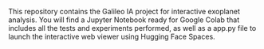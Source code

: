 This repository contains the Galileo IA project for interactive exoplanet analysis. You will find a Jupyter Notebook ready for Google Colab that includes all the tests and experiments performed, as well as a app.py file to launch the interactive web viewer using Hugging Face Spaces.

